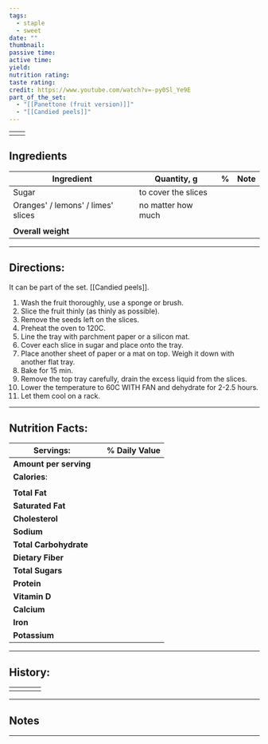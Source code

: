 ```yaml
---
tags:
  - staple
  - sweet
date: ""
thumbnail: 
passive time: 
active time: 
yield: 
nutrition rating: 
taste rating: 
credit: https://www.youtube.com/watch?v=-py0Sl_Ye9E
part_of_the_set:
  - "[[Panettone (fruit version)]]"
  - "[[Candied peels]]"
---
```


|     |     |
| --- | --- |
|     |     |


## Ingredients

| Ingredient                         | Quantity, g         | %   | Note                                                   |
| ---------------------------------- | ------------------- | --- | ------------------------------------------------------ |
| Sugar                              | to cover the slices |     |                                                        |
| Oranges' / lemons' / limes' slices | no matter how much  |     |                                                        |
|                                    |                     |     |                                                        |
| **Overall weight**                 |                     |     |                                                        |




---
## Directions:

It can be part of the set. [[Candied peels]].
1. Wash the fruit thoroughly, use a sponge or brush.
2. Slice the fruit thinly (as thinly as possible).
3. Remove the seeds left on the slices.
4. Preheat the oven to 120C.
5. Line the tray with parchment paper or a silicon mat.
6. Cover each slice in sugar and place onto the tray.
7. Place another sheet of paper or a mat on top. Weigh it down with another flat tray.
8. Bake for 15 min.
9. Remove the top tray carefully, drain the excess liquid from the slices.
10. Lower the temperature to 60C WITH FAN and dehydrate for 2-2.5 hours.
11. Let them cool on a rack.

---
## Nutrition Facts:

| **Servings:**          |       | % Daily Value |
| ---------------------- | ----- | ------------- |
| **Amount per serving** |       |               |
| **Calories**:          |       |               |
|                        |       |               |
| **Total Fat**          |       |               |
| **Saturated Fat**      |       |               |
| **Cholesterol**        |       |               |
| **Sodium**             |       |               |
| **Total Carbohydrate** |       |               |
| **Dietary Fiber**      |       |               |
| **Total Sugars**       |       |               |
| **Protein**            |       |               |
| **Vitamin D**          |       |               |
| **Calcium**            |       |               |
| **Iron**               |       |               |
| **Potassium**          |       |               |

---
## History:

|     |                   |                   |                   |
| --- | ----------------- | ----------------- | ----------------- |
|     |                   |                   |                   |


---
## Notes


>

---



